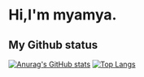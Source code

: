 # Hi,I'm myamya.
## My Github status
[![Anurag's GitHub stats](https://github-readme-stats.vercel.app/api?username=myamya-ctkp)](https://github.com/anuraghazra/github-readme-stats)
[![Top Langs](https://github-readme-stats.vercel.app/api/top-langs/?username=myamya-ctkp&langs_count=8)](https://github.com/anuraghazra/github-readme-stats)
